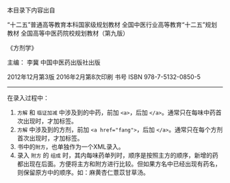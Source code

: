 ﻿本目录下内容出自

“十二五”普通高等教育本科国家级规划教材
全国中医行业高等教育“十二五”规划教材
全国高等中医药院校规划教材（第九版）

《方剂学》

主编： 李冀
中国中医药出版社出版

2012年12月第3版 2016年2月第8次印刷
书号 ISBN 978-7-5132-0850-5

-------------------------------

在录入过程中：

1. `方解` 和 `临证加减` 中涉及到的中药，前加 `<a>`，后加 `</a>`。通常只在每味中药首次出现时，才加标签。
2. `方解` 中涉及到的方剂，前加 `<a href="fang">`，后加 `</a>`。通常只在每个方剂首次出现时，才加标签。
3. 书中的`附方`，也单独作为一个XML录入。
4. 录入 `附方` 的 `组成` 时，其内每味药单列时，顺序是按照主方的顺序，新增的药都出现在后面。方便将主方和附方进行比较。但如果方名中已经出现有药名，则保留原方中的顺序。如：麻黄杏仁薏苡甘草汤。
